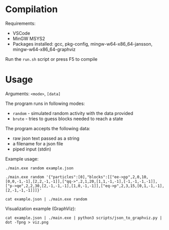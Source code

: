 # Compilation
Requirements:
- VSCode
- MinGW MSYS2
- Packages installed: gcc, pkg-config, mingw-w64-x86_64-jansson, mingw-w64-x86_64-graphviz

Run the `run.sh` script or press F5 to compile

# Usage
Arguments: `<mode>`, `[data]`

The program runs in following modes:
- `random` - simulated random activity with the data provided
- `brute` - tries to guess blocks needed to reach a state

The program accepts the following data:
- raw json text passed as a string
- a filename for a json file
- piped input (stdin)

Example usage:
```
./main.exe random example.json
```

```
./main.exe random '{"particles":[0],"blocks":[["ee->pp",2,0,10,[0,0,-1,-1],[2,2,-1,-1]],["qq->",2,1,20,[1,1,-1,-1],[-1,-1,-1,-1]],["p->qe",2,2,30,[2,-1,-1,-1],[1,0,-1,-1]],["eq->p",2,3,15,[0,1,-1,-1],[2,-1,-1,-1]]]}'
```

```
cat example.json | ./main.exe random
```

Visualization example (GraphViz):
```
cat example.json | ./main.exe | python3 scripts/json_to_graphviz.py | dot -Tpng > viz.png
```